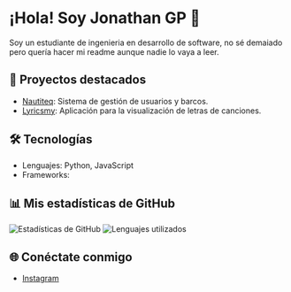 # ¡Hola! Soy Jonathan GP 👋

Soy un estudiante de ingenieria en desarrollo de software, no sé demaiado pero quería hacer mi readme aunque nadie lo vaya a leer.

## 🚀 Proyectos destacados
- [Nautiteq](https://github.com/Sunwearshade/Nautiteq): Sistema de gestión de usuarios y barcos.
- [Lyricsmy](https://github.com/Sunwearshade/Lyricsmy): Aplicación para la visualización de letras de canciones.

## 🛠️ Tecnologías
- Lenguajes: Python, JavaScript
- Frameworks: 

## 📊 Mis estadísticas de GitHub
![Estadísticas de GitHub](https://github-readme-stats.vercel.app/api?username=Sunwearshade&show_icons=true&theme=dark)
![Lenguajes utilizados](https://github-readme-stats.vercel.app/api/top-langs/?username=Sunwearshade&layout=compact&theme=dark)




## 🌐 Conéctate conmigo
- [Instagram](https://www.instagram.com/sunwearshade/)
